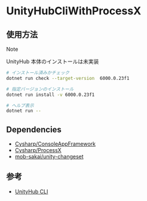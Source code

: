 # UnityHubCliWithProcessX

## 使用方法

> [!NOTE] 
> UnityHub 本体のインストールは未実装

```bash
# インストール済みかチェック
dotnet run check --target-version  6000.0.23f1
```

```bash
# 指定バージョンのインストール
dotnet run install -v 6000.0.23f1
```

```bash
# ヘルプ表示
dotnet run --
````

## Dependencies

- [Cysharp/ConsoleAppFramework](https://github.com/Cysharp/ConsoleAppFramework) 
- [Cysharp/ProcessX](https://github.com/Cysharp/ProcessX)
- [mob-sakai/unity-changeset](https://github.com/mob-sakai/unity-changeset)

## 参考

- [UnityHub CLI](https://docs.unity3d.com/hub/manual/HubCLI.html)